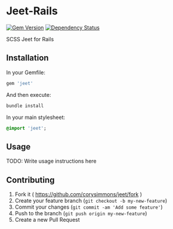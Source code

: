 # Jeet-Rails
[![Gem Version](http://img.shields.io/gem/v/jeet.svg?style=flat)](http://badge.fury.io/rb/jeet)
[![Dependency Status](http://img.shields.io/gemnasium/corysimmons/jeet-rails.svg?style=flat)](https://gemnasium.com/corysimmons/jeet-rails)

SCSS Jeet for Rails

## Installation

In your Gemfile:

```ruby
gem 'jeet'
```

And then execute:

```bash
bundle install
```

In your main stylesheet:

```sass
@import 'jeet';
```

## Usage

TODO: Write usage instructions here

## Contributing

1. Fork it ( https://github.com/corysimmons/jeet/fork )
2. Create your feature branch (`git checkout -b my-new-feature`)
3. Commit your changes (`git commit -am 'Add some feature'`)
4. Push to the branch (`git push origin my-new-feature`)
5. Create a new Pull Request
